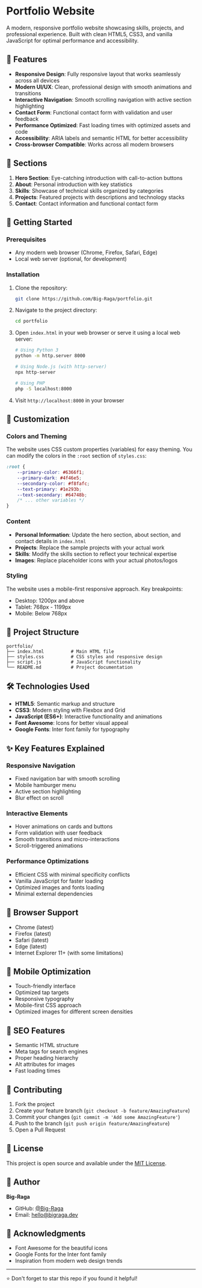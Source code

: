 # Portfolio Website

A modern, responsive portfolio website showcasing skills, projects, and professional experience. Built with clean HTML5, CSS3, and vanilla JavaScript for optimal performance and accessibility.

## 🌟 Features

- **Responsive Design**: Fully responsive layout that works seamlessly across all devices
- **Modern UI/UX**: Clean, professional design with smooth animations and transitions
- **Interactive Navigation**: Smooth scrolling navigation with active section highlighting
- **Contact Form**: Functional contact form with validation and user feedback
- **Performance Optimized**: Fast loading times with optimized assets and code
- **Accessibility**: ARIA labels and semantic HTML for better accessibility
- **Cross-browser Compatible**: Works across all modern browsers

## 📱 Sections

1. **Hero Section**: Eye-catching introduction with call-to-action buttons
2. **About**: Personal introduction with key statistics
3. **Skills**: Showcase of technical skills organized by categories
4. **Projects**: Featured projects with descriptions and technology stacks
5. **Contact**: Contact information and functional contact form

## 🚀 Getting Started

### Prerequisites

- Any modern web browser (Chrome, Firefox, Safari, Edge)
- Local web server (optional, for development)

### Installation

1. Clone the repository:
   ```bash
   git clone https://github.com/Big-Raga/portfolio.git
   ```

2. Navigate to the project directory:
   ```bash
   cd portfolio
   ```

3. Open `index.html` in your web browser or serve it using a local web server:
   ```bash
   # Using Python 3
   python -m http.server 8000
   
   # Using Node.js (with http-server)
   npx http-server
   
   # Using PHP
   php -S localhost:8000
   ```

4. Visit `http://localhost:8000` in your browser

## 🎨 Customization

### Colors and Theming

The website uses CSS custom properties (variables) for easy theming. You can modify the colors in the `:root` section of `styles.css`:

```css
:root {
    --primary-color: #6366f1;
    --primary-dark: #4f46e5;
    --secondary-color: #f8fafc;
    --text-primary: #1e293b;
    --text-secondary: #64748b;
    /* ... other variables */
}
```

### Content

- **Personal Information**: Update the hero section, about section, and contact details in `index.html`
- **Projects**: Replace the sample projects with your actual work
- **Skills**: Modify the skills section to reflect your technical expertise
- **Images**: Replace placeholder icons with your actual photos/logos

### Styling

The website uses a mobile-first responsive approach. Key breakpoints:
- Desktop: 1200px and above
- Tablet: 768px - 1199px
- Mobile: Below 768px

## 📁 Project Structure

```
portfolio/
├── index.html          # Main HTML file
├── styles.css          # CSS styles and responsive design
├── script.js           # JavaScript functionality
└── README.md           # Project documentation
```

## 🛠️ Technologies Used

- **HTML5**: Semantic markup and structure
- **CSS3**: Modern styling with Flexbox and Grid
- **JavaScript (ES6+)**: Interactive functionality and animations
- **Font Awesome**: Icons for better visual appeal
- **Google Fonts**: Inter font family for typography

## ✨ Key Features Explained

### Responsive Navigation
- Fixed navigation bar with smooth scrolling
- Mobile hamburger menu
- Active section highlighting
- Blur effect on scroll

### Interactive Elements
- Hover animations on cards and buttons
- Form validation with user feedback
- Smooth transitions and micro-interactions
- Scroll-triggered animations

### Performance Optimizations
- Efficient CSS with minimal specificity conflicts
- Vanilla JavaScript for faster loading
- Optimized images and fonts loading
- Minimal external dependencies

## 🔧 Browser Support

- Chrome (latest)
- Firefox (latest)
- Safari (latest)
- Edge (latest)
- Internet Explorer 11+ (with some limitations)

## 📱 Mobile Optimization

- Touch-friendly interface
- Optimized tap targets
- Responsive typography
- Mobile-first CSS approach
- Optimized images for different screen densities

## 🎯 SEO Features

- Semantic HTML structure
- Meta tags for search engines
- Proper heading hierarchy
- Alt attributes for images
- Fast loading times

## 🤝 Contributing

1. Fork the project
2. Create your feature branch (`git checkout -b feature/AmazingFeature`)
3. Commit your changes (`git commit -m 'Add some AmazingFeature'`)
4. Push to the branch (`git push origin feature/AmazingFeature`)
5. Open a Pull Request

## 📄 License

This project is open source and available under the [MIT License](LICENSE).

## 👤 Author

**Big-Raga**
- GitHub: [@Big-Raga](https://github.com/Big-Raga)
- Email: hello@bigraga.dev

## 🙏 Acknowledgments

- Font Awesome for the beautiful icons
- Google Fonts for the Inter font family
- Inspiration from modern web design trends

---

⭐ Don't forget to star this repo if you found it helpful!